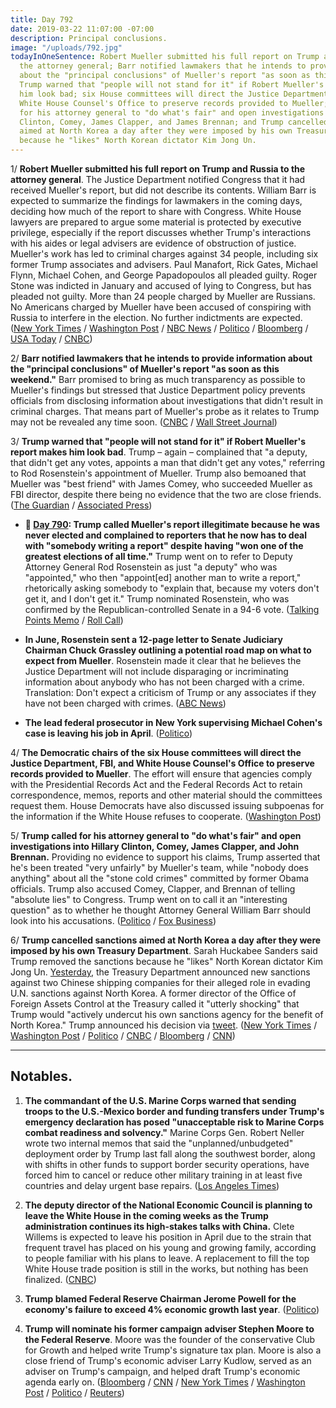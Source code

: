 ```yaml
---
title: Day 792
date: 2019-03-22 11:07:00 -07:00
description: Principal conclusions.
image: "/uploads/792.jpg"
todayInOneSentence: Robert Mueller submitted his full report on Trump and Russia to
  the attorney general; Barr notified lawmakers that he intends to provide information
  about the "principal conclusions" of Mueller's report "as soon as this weekend";
  Trump warned that "people will not stand for it" if Robert Mueller's report makes
  him look bad; six House committees will direct the Justice Department, FBI, and
  White House Counsel's Office to preserve records provided to Mueller; Trump called
  for his attorney general to "do what's fair" and open investigations into Hillary
  Clinton, Comey, James Clapper, and James Brennan; and Trump cancelled sanctions
  aimed at North Korea a day after they were imposed by his own Treasury Department,
  because he "likes" North Korean dictator Kim Jong Un.
---
```


1/ **Robert Mueller submitted his full report on Trump and Russia to the attorney general**. The Justice Department notified Congress that it had received Mueller's report, but did not describe its contents. William Barr is expected to summarize the findings for lawmakers in the coming days, deciding how much of the report to share with Congress. White House lawyers are prepared to argue some material is protected by executive privilege, especially if the report discusses whether Trump's interactions with his aides or legal advisers are evidence of obstruction of justice. Mueller's work has led to criminal charges against 34 people, including six former Trump associates and advisers. Paul Manafort, Rick Gates, Michael Flynn, Michael Cohen, and George Papadopoulos all pleaded guilty. Roger Stone was indicted in January and accused of lying to Congress, but has pleaded not guilty. More than 24 people charged by Mueller are Russians. No Americans charged by Mueller have been accused of conspiring with Russia to interfere in the election. No further indictments are expected. ([New York Times](https://www.nytimes.com/2019/03/22/us/politics/mueller-report-release.html) / [Washington Post](https://www.washingtonpost.com/world/national-security/mueller-report-sent-to-attorney-general-signaling-his-russia-investigation-has-ended/2019/03/22/b061d8fa-323e-11e9-813a-0ab2f17e305b_story.html) / [NBC News](https://www.nbcnews.com/politics/justice-department/mueller-sends-report-trump-investigation-ag-barr-n974006) / [Politico](https://www.politico.com/story/2019/03/22/trump-mueller-report-complete-1230491) / [Bloomberg](https://www.bloomberg.com/news/articles/2019-03-22/mueller-delivers-final-report-on-trump-probe-to-attorney-general) / [USA Today](https://www.usatoday.com/story/news/politics/2019/03/22/robert-mueller-report-president-trump-russia-election-investigation/2213214002/) / [CNBC](https://www.cnbc.com/2019/03/22/robert-mueller-submits-special-counsels-russia-probe-report-to-attorney-general-william-barr.html))

2/ **Barr notified lawmakers that he intends to provide information about the "principal conclusions" of Mueller's report "as soon as this weekend."** Barr promised to bring as much transparency as possible to Mueller's findings but stressed that Justice Department policy prevents officials from disclosing information about investigations that didn't result in criminal charges. That means part of Mueller's probe as it relates to Trump may not be revealed any time soon. ([CNBC](https://www.cnbc.com/2019/03/22/ag-barr-says-he-may-be-able-to-provide-lawmakers-with-details-of-mueller-report-this-weekend.html) / [Wall Street Journal](https://www.wsj.com/articles/house-committee-told-to-expect-word-that-mueller-report-has-been-delivered-to-attorney-general-barr-11553288563))

3/ **Trump warned that "people will not stand for it" if Robert Mueller's report makes him look bad**. Trump – again – complained that "a deputy, that didn't get any votes, appoints a man that didn't get any votes," referring to Rod Rosenstein's appointment of Mueller. Trump also bemoaned that Mueller was "best friend" with James Comey, who succeeded Mueller as FBI director, despite there being no evidence that the two are close friends. ([The Guardian](https://www.theguardian.com/us-news/live/2019/mar/22/donald-trump-latest-news-live-us-politics-mueller-report-russia) / [Associated Press](https://apnews.com/369dd7698d7043ab8f0bee894b9ea92f))

* **📌 [Day 790](https://whatthefuckjusthappenedtoday.com/2019/03/20/day-790/#1-trump-called-muellers-report-illeg): Trump called Mueller's report illegitimate because he was never elected and complained to reporters that he now has to deal with "somebody writing a report" despite having "won one of the greatest elections of all time."** Trump went on to refer to Deputy Attorney General Rod Rosenstein as just "a deputy" who was "appointed," who then "appoint\[ed\] another man to write a report," rhetorically asking somebody to "explain that, because my voters don't get it, and I don't get it." Trump nominated Rosenstein, who was confirmed by the Republican-controlled Senate in a 94-6 vote. ([Talking Points Memo](https://talkingpointsmemo.com/news/trump-trashes-sessions-rosenstein-mueller-never-got-a-vote) / [Roll Call](https://www.rollcall.com/news/whitehouse/trump-mueller-report-illegitimate-because-he-was-not-elected))

* **In June, Rosenstein sent a 12-page letter to Senate Judiciary Chairman Chuck Grassley outlining a potential road map on what to expect from Mueller**. Rosenstein made it clear that he believes the Justice Department will not include disparaging or incriminating information about anybody who has not been charged with a crime. Translation: Don't expect a criticism of Trump or any associates if they have not been charged with crimes. ([ABC News](https://abcnews.go.com/Politics/letter-deputy-attorney-general-rod-rosenstein-offers-potential/story?id=61847216))

* **The lead federal prosecutor in New York supervising Michael Cohen's case is leaving his job in April**. ([Politico](https://www.politico.com/story/2019/03/22/sdny-prosecutor-michael-cohen-case-1232226))

4/ **The Democratic chairs of the six House committees will direct the Justice Department, FBI, and White House Counsel's Office to preserve records provided to Mueller**. The effort will ensure that agencies comply with the Presidential Records Act and the Federal Records Act to retain correspondence, memos, reports and other material should the committees request them. House Democrats have also discussed issuing subpoenas for the information if the White House refuses to cooperate. ([Washington Post](https://www.washingtonpost.com/world/national-security/democrats-will-order-fbi-white-house-counsel-to-preserve-records-shared-with-mueller/2019/03/22/462fc54a-4ca2-11e9-93d0-64dbcf38ba41_story.html))

5/ **Trump called for his attorney general to "do what's fair" and open investigations into Hillary Clinton, Comey, James Clapper, and John Brennan.** Providing no evidence to support his claims, Trump asserted that he's been treated "very unfairly" by Mueller's team, while "nobody does anything" about all the "stone cold crimes" committed by former Obama officials. Trump also accused Comey, Clapper, and Brennan of telling "absolute lies" to Congress. Trump went on to call it an "interesting question" as to whether he thought Attorney General William Barr should look into his accusations. ([Politico](https://www.politico.com/story/2019/03/22/trump-barr-clinton-investigation-1232147) / [Fox Business](https://www.youtube.com/watch?v=1Bwa5ffuTSs))

6/ **Trump cancelled sanctions aimed at North Korea a day after they were imposed by his own Treasury Department**. Sarah Huckabee Sanders said Trump removed the sanctions because he "likes" North Korean dictator Kim Jong Un. [Yesterday](https://www.nytimes.com/2019/03/21/us/politics/trump-north-korea-china-sanctions.html), the Treasury Department announced new sanctions against two Chinese shipping companies for their alleged role in evading U.N. sanctions against North Korea. A former director of the Office of Foreign Assets Control at the Treasury called it "utterly shocking" that Trump would "actively undercut his own sanctions agency for the benefit of North Korea." Trump announced his decision via [tweet](https://twitter.com/realDonaldTrump/status/1109143448634966020). ([New York Times](https://www.nytimes.com/2019/03/22/world/asia/north-korea-sanctions.html) / [Washington Post](https://www.washingtonpost.com/world/national-security/trump-cancels-some-sanctions-aimed-at-north-korea-contradicting-treasury-dept/2019/03/22/6ecb2732-4cd0-11e9-93d0-64dbcf38ba41_story.html) / [Politico](https://www.politico.com/story/2019/03/22/trump-north-korea-sanctions-remove-1232586) / [CNBC](https://www.cnbc.com/2019/03/22/trump-says-he-will-remove-north-korea-related-sanctions.html) / [Bloomberg](https://www.bloomberg.com/news/articles/2019-03-22/trump-tweet-sows-confusion-over-u-s-sanctions-on-north-korea) / [CNN](https://www.cnn.com/2019/03/22/politics/donald-trump-north-korea-sanctions-china/index.html))

---

## Notables.

1. **The commandant of the U.S. Marine Corps warned that sending troops to the U.S.-Mexico border and funding transfers under Trump's emergency declaration has posed "unacceptable risk to Marine Corps combat readiness and solvency."** Marine Corps Gen. Robert Neller wrote two internal memos that said the "unplanned/unbudgeted" deployment order by Trump last fall along the southwest border, along with shifts in other funds to support border security operations, have forced him to cancel or reduce other military training in at least five countries and delay urgent base repairs. ([Los Angeles Times](https://www.latimes.com/politics/la-na-pol-marine-corps-border-national-emergency-20190321-story.html))

2. **The deputy director of the National Economic Council is planning to leave the White House in the coming weeks as the Trump administration continues its high-stakes talks with China.** Clete Willems is expected to leave his position in April due to the strain that frequent travel has placed on his young and growing family, according to people familiar with his plans to leave. A replacement to fill the top White House trade position is still in the works, but nothing has been finalized. ([CNBC](https://www.cnbc.com/2019/03/22/top-trump-trade-official-clete-willems-to-leave-the-white-house-in-weeks-sources.html))

3. **Trump blamed Federal Reserve Chairman Jerome Powell for the economy's failure to exceed 4% economic growth last year**. ([Politico](https://www.politico.com/story/2019/03/21/trump-fed-for-economy-growth-1288783))

4. **Trump will nominate his former campaign adviser Stephen Moore to the Federal Reserve**. Moore was the founder of the conservative Club for Growth and helped write Trump's signature tax plan. Moore is also a close friend of Trump's economic adviser Larry Kudlow, served as an adviser on Trump's campaign, and helped draft Trump's economic agenda early on. ([Bloomberg](https://www.bloomberg.com/news/articles/2019-03-22/trump-said-to-consider-stephen-moore-for-federal-reserve-board) / [CNN](https://www.cnn.com/2019/03/22/business/trump-federal-reserve-nomination-stephen-moore/index.html) / [New York Times](https://www.nytimes.com/2019/03/22/us/politics/stephen-moore-federal-reserve.html) / [Washington Post](https://www.washingtonpost.com/business/2019/03/22/trump-picks-close-ally-stephen-moore-fed-seat-economy-shows-signs-weakness/) / [Politico](https://www.politico.com/story/2019/03/22/trump-fed-job-stephen-moore-1232529) / [Reuters](https://www.reuters.com/article/us-usa-fed-moore-idUSKCN1R30E2))